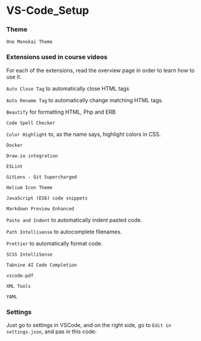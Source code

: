 # VS-Code_Setup
### Theme

`One Monokai Theme`

### Extensions used in course videos

For each of the extensions, read the overview page in order to learn how to use it.

`Auto Close Tag` to automatically close HTML tags

`Auto Rename Tag` to automatically change matching HTML tags.

`Beautify` for formatting HTML, Php and ERB

`Code Spell Checker`

`Color Highlight` to, as the name says, highlight colors in CSS.

`Docker`

`Draw.io integration`

`ESLint`

`GitLens - Git Supercharged`

`Helium Icon Theme`

`JavaScript (ES6) code snippets`

`Markdown Preview Enhanced`

`Paste and Indent` to automatically indent pasted code.

`Path Intellisense` to autocomplete filenames.

`Prettier` to automatically format code.

`SCSS IntelliSense`

`Tabnine AI Code Completion`

`vscode-pdf`

`XML Tools`

`YAML`
### Settings

Just go to settings in VSCode, and on the right side, go to `Edit in settings.json`, and pas in this code:
```
```